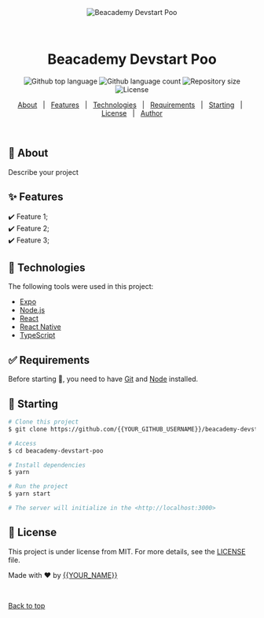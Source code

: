 <div align="center" id="top"> 
  <img src="./.github/app.gif" alt="Beacademy Devstart Poo" />

  &#xa0;

  <!-- <a href="https://beacademydevstartpoo.netlify.app">Demo</a> -->
</div>

<h1 align="center">Beacademy Devstart Poo</h1>

<p align="center">
  <img alt="Github top language" src="https://img.shields.io/github/languages/top/{{YOUR_GITHUB_USERNAME}}/beacademy-devstart-poo?color=56BEB8">

  <img alt="Github language count" src="https://img.shields.io/github/languages/count/{{YOUR_GITHUB_USERNAME}}/beacademy-devstart-poo?color=56BEB8">

  <img alt="Repository size" src="https://img.shields.io/github/repo-size/{{YOUR_GITHUB_USERNAME}}/beacademy-devstart-poo?color=56BEB8">

  <img alt="License" src="https://img.shields.io/github/license/{{YOUR_GITHUB_USERNAME}}/beacademy-devstart-poo?color=56BEB8">

  <!-- <img alt="Github issues" src="https://img.shields.io/github/issues/{{YOUR_GITHUB_USERNAME}}/beacademy-devstart-poo?color=56BEB8" /> -->

  <!-- <img alt="Github forks" src="https://img.shields.io/github/forks/{{YOUR_GITHUB_USERNAME}}/beacademy-devstart-poo?color=56BEB8" /> -->

  <!-- <img alt="Github stars" src="https://img.shields.io/github/stars/{{YOUR_GITHUB_USERNAME}}/beacademy-devstart-poo?color=56BEB8" /> -->
</p>

<!-- Status -->

<!-- <h4 align="center"> 
	🚧  Beacademy Devstart Poo 🚀 Under construction...  🚧
</h4> 

<hr> -->

<p align="center">
  <a href="#dart-about">About</a> &#xa0; | &#xa0; 
  <a href="#sparkles-features">Features</a> &#xa0; | &#xa0;
  <a href="#rocket-technologies">Technologies</a> &#xa0; | &#xa0;
  <a href="#white_check_mark-requirements">Requirements</a> &#xa0; | &#xa0;
  <a href="#checkered_flag-starting">Starting</a> &#xa0; | &#xa0;
  <a href="#memo-license">License</a> &#xa0; | &#xa0;
  <a href="https://github.com/{{YOUR_GITHUB_USERNAME}}" target="_blank">Author</a>
</p>

<br>

## :dart: About ##

Describe your project

## :sparkles: Features ##

:heavy_check_mark: Feature 1;\
:heavy_check_mark: Feature 2;\
:heavy_check_mark: Feature 3;

## :rocket: Technologies ##

The following tools were used in this project:

- [Expo](https://expo.io/)
- [Node.js](https://nodejs.org/en/)
- [React](https://pt-br.reactjs.org/)
- [React Native](https://reactnative.dev/)
- [TypeScript](https://www.typescriptlang.org/)

## :white_check_mark: Requirements ##

Before starting :checkered_flag:, you need to have [Git](https://git-scm.com) and [Node](https://nodejs.org/en/) installed.

## :checkered_flag: Starting ##

```bash
# Clone this project
$ git clone https://github.com/{{YOUR_GITHUB_USERNAME}}/beacademy-devstart-poo

# Access
$ cd beacademy-devstart-poo

# Install dependencies
$ yarn

# Run the project
$ yarn start

# The server will initialize in the <http://localhost:3000>
```

## :memo: License ##

This project is under license from MIT. For more details, see the [LICENSE](LICENSE.md) file.


Made with :heart: by <a href="https://github.com/{{YOUR_GITHUB_USERNAME}}" target="_blank">{{YOUR_NAME}}</a>

&#xa0;

<a href="#top">Back to top</a>
